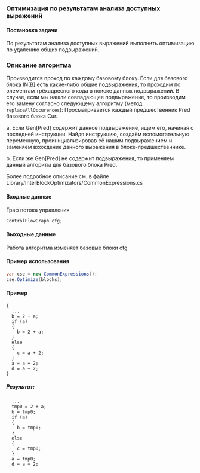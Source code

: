 ### Оптимизация по результатам анализа доступных выражений

#### Постановка задачи
По результатам анализа доступных выражений выполнить оптимизацию по удалению общих подвыражений.

### Описание алгоритма

Производится проход по каждому базовому блоку. Если для базового блока IN[B] есть какие-либо общие подвыражения, то проходим по элементам трёхадресного кода в поиске данных подвыражений. В случае, если мы нашли совпадающее подвыражение, то производим его замену согласно следующему алгоритму (метод `replaceAllOccurences`):
Просматривается каждый предшественник Pred базового блока Cur.

  a. Если Gen[Pred] содержит данное подвыражение, ищем его, начиная с последней инструкции. Найдя инструкцию, создаём вспомогательную переменную, проинициализировав её нашим подвыражением и заменяем вхождение данного выражения в блоке-предшественнике.
  
  b. Если же Gen[Pred] не содержит подвыражения, то применяем данный алгоритм для базового блока Pred.

Более подробное описание см. в файле Library/InterBlockOptimizators/CommonExpressions.cs

#### Входные данные

Граф потока управления

```cs
ControlFlowGraph cfg;
```

#### Выходные данные
Работа алгоритма изменяет базовые блоки cfg

#### Пример использования
```cs
var cse = new CommonExpressions();
cse.Optimize(blocks);
```

#### Пример

```
{
  ...
  b = 2 + a;
  if (a)
  {
  	b = 2 + a;
  }
  else
  {
  	c = a + 2;
  }
  a = a + 2;
  d = a + 2;
}
```

##### Результат:
```
  ...
  tmp0 = 2 + a;
  b = tmp0;
  if (a)
  {
  	b = tmp0;
  }
  else
  {
  	c = tmp0;
  }
  a = tmp0;
  d = a + 2;
```
